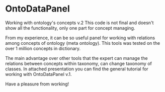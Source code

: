 # OntoDataPanel
Working with ontology's concepts v.2
This code is not final and doesn't show all the functionality, only one part for concept managing.

From my experience, it can be so useful panel for working with relations among concepts of ontology (meta ontology).
This tools was tested on the over 1 million concepts in dictionary.

The main advantage over other tools that the expert can manage the relations between concepts within taxonomy, can change taxonomy 
of classes. In attached presentation you can find the general tutorial for working with OntoDataPanel v.1. 

Have a pleasure from working!
